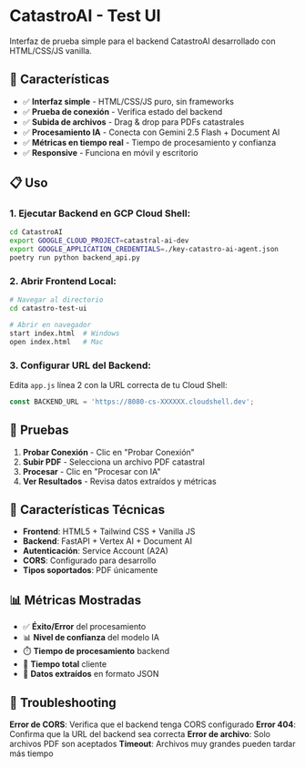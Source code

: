 # CatastroAI - Test UI

Interfaz de prueba simple para el backend CatastroAI desarrollado con HTML/CSS/JS vanilla.

## 🚀 Características

- ✅ **Interfaz simple** - HTML/CSS/JS puro, sin frameworks
- ✅ **Prueba de conexión** - Verifica estado del backend
- ✅ **Subida de archivos** - Drag & drop para PDFs catastrales
- ✅ **Procesamiento IA** - Conecta con Gemini 2.5 Flash + Document AI
- ✅ **Métricas en tiempo real** - Tiempo de procesamiento y confianza
- ✅ **Responsive** - Funciona en móvil y escritorio

## 📋 Uso

### 1. Ejecutar Backend en GCP Cloud Shell:
```bash
cd CatastroAI
export GOOGLE_CLOUD_PROJECT=catastral-ai-dev
export GOOGLE_APPLICATION_CREDENTIALS=./key-catastro-ai-agent.json
poetry run python backend_api.py
```

### 2. Abrir Frontend Local:
```bash
# Navegar al directorio
cd catastro-test-ui

# Abrir en navegador
start index.html  # Windows
open index.html   # Mac
```

### 3. Configurar URL del Backend:
Edita `app.js` línea 2 con la URL correcta de tu Cloud Shell:
```javascript
const BACKEND_URL = 'https://8080-cs-XXXXXX.cloudshell.dev';
```

## 🧪 Pruebas

1. **Probar Conexión** - Clic en "Probar Conexión"
2. **Subir PDF** - Selecciona un archivo PDF catastral
3. **Procesar** - Clic en "Procesar con IA"
4. **Ver Resultados** - Revisa datos extraídos y métricas

## 🔧 Características Técnicas

- **Frontend**: HTML5 + Tailwind CSS + Vanilla JS
- **Backend**: FastAPI + Vertex AI + Document AI
- **Autenticación**: Service Account (A2A)
- **CORS**: Configurado para desarrollo
- **Tipos soportados**: PDF únicamente

## 📊 Métricas Mostradas

- ✅ **Éxito/Error** del procesamiento
- 📊 **Nivel de confianza** del modelo IA
- ⏱️ **Tiempo de procesamiento** backend
- 🚀 **Tiempo total** cliente
- 📄 **Datos extraídos** en formato JSON

## 🐛 Troubleshooting

**Error de CORS**: Verifica que el backend tenga CORS configurado
**Error 404**: Confirma que la URL del backend sea correcta
**Error de archivo**: Solo archivos PDF son aceptados
**Timeout**: Archivos muy grandes pueden tardar más tiempo